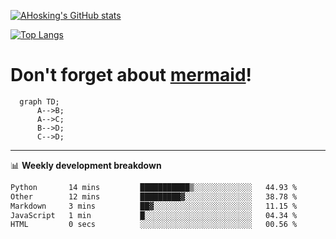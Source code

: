 [![AHosking's GitHub stats](https://github-readme-stats.vercel.app/api?username=ahosking&count_private=true&show_icons=true&theme=onedark&hide_rank=true&include_all_commits=true)](https://github.com/ahosking)

[![Top Langs](https://github-readme-stats.vercel.app/api/top-langs/?username=ahosking&layout=compact&theme=onedark)](https://github.com/ahosking)


# Don't forget about [mermaid](https://github.blog/2022-02-14-include-diagrams-markdown-files-mermaid/)!

```mermaid
  graph TD;
      A-->B;
      A-->C;
      B-->D;
      C-->D;
```
-------

📊 **Weekly development breakdown**

<!--START_SECTION:waka-->

```txt
Python       14 mins         ███████████▒░░░░░░░░░░░░░   44.93 %
Other        12 mins         █████████▓░░░░░░░░░░░░░░░   38.78 %
Markdown     3 mins          ██▓░░░░░░░░░░░░░░░░░░░░░░   11.15 %
JavaScript   1 min           █░░░░░░░░░░░░░░░░░░░░░░░░   04.34 %
HTML         0 secs          ░░░░░░░░░░░░░░░░░░░░░░░░░   00.56 %
```

<!--END_SECTION:waka-->
